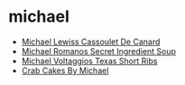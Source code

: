 # michael

 * [Michael Lewiss Cassoulet De Canard](../index/m/michael-lewiss-cassoulet-de-canard-104755.json)
 * [Michael Romanos Secret Ingredient Soup](../index/m/michael-romanos-secret-ingredient-soup-51156400.json)
 * [Michael Voltaggios Texas Short Ribs](../index/m/michael-voltaggios-texas-short-ribs.json)
 * [Crab Cakes By Michael](../index/c/crab-cakes-by-michael.json)
